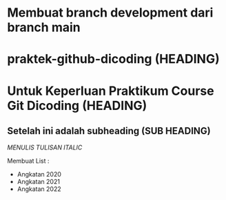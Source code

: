 # Membuat branch development dari branch main  
# praktek-github-dicoding (HEADING)
Untuk Keperluan Praktikum Course Git Dicoding (HEADING)
==
Setelah ini adalah subheading (SUB HEADING)
--
*MENULIS TULISAN ITALIC*

Membuat List :
- Angkatan 2020
- Angkatan 2021
- Angkatan 2022
